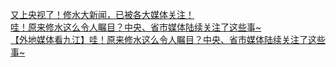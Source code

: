   
[又上央视了！修水大新闻，已被各大媒体关注！](http://www.dianyue.me/archives/887/rfzzw96uvaayfjxn/)  
[哇！原来修水这么令人瞩目？中央、省市媒体陆续关注了这些事~](http://www.dianyue.me/archives/149/m7n5c299uy0c18pw/)  
[【外地媒体看九江】哇！原来修水这么令人瞩目？中央、省市媒体陆续关注了这些事~](http://www.dianyue.me/archives/264/auqzzh2zvn25ms4e/)